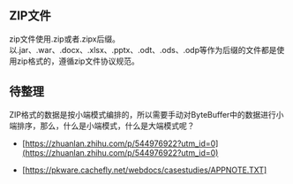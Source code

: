 ## ZIP文件 
zip文件使用.zip或者.zipx后缀。以.jar、.war、.docx、.xlsx、.pptx、.odt、.ods、.odp等作为后缀的文件都是使用zip格式的，遵循zip文件协议规范。


## 待整理
 ZIP格式的数据是按小端模式编排的，所以需要手动对ByteBuffer中的数据进行小端排序，那么，什么是小端模式，什么是大端模式呢？

 - [https://zhuanlan.zhihu.com/p/544976922?utm_id=0](https://zhuanlan.zhihu.com/p/544976922?utm_id=0)


- [https://pkware.cachefly.net/webdocs/casestudies/APPNOTE.TXT]

